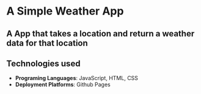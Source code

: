 # A Simple Weather App 

## A App that takes a location and return a weather data for that location

## Technologies used

- **Programing Languages**: JavaScript, HTML, CSS
- **Deployment Platforms**: Github Pages